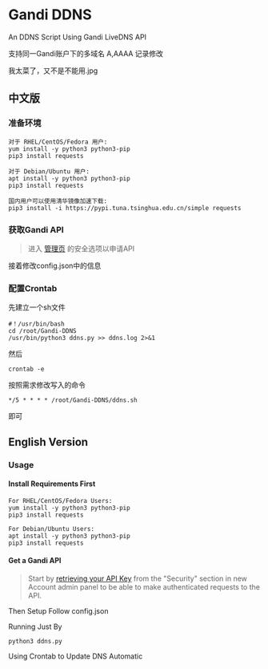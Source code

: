 # Gandi DDNS
An DDNS Script Using Gandi LiveDNS API

支持同一Gandi账户下的多域名 A,AAAA 记录修改

我太菜了，又不是不能用.jpg
    
## 中文版

   ### 准备环境
    对于 RHEL/CentOS/Fedora 用户:
    yum install -y python3 python3-pip
    pip3 install requests
    
    对于 Debian/Ubuntu 用户:
    apt install -y python3 python3-pip
    pip3 install requests
    
    国内用户可以使用清华镜像加速下载:
    pip3 install -i https://pypi.tuna.tsinghua.edu.cn/simple requests
    
   ### 获取Gandi API
   > 进入 [管理页](https://account.gandi.net/) 的安全选项以申请API

   接着修改config.json中的信息
   
   ### 配置Crontab
   先建立一个sh文件
    
    #！/usr/bin/bash
    cd /root/Gandi-DDNS
    /usr/bin/python3 ddns.py >> ddns.log 2>&1
   
   然后
    
    crontab -e
    
   按照需求修改写入的命令
   
    */5 * * * * /root/Gandi-DDNS/ddns.sh
    
   即可
   
## English Version
    
   ### Usage
    
   #### Install Requirements First 
    For RHEL/CentOS/Fedora Users:
    yum install -y python3 python3-pip
    pip3 install requests
    
    For Debian/Ubuntu Users:
    apt install -y python3 python3-pip
    pip3 install requests
    
   #### Get a Gandi API
   > Start by [retrieving your API Key](https://account.gandi.net/) from the "Security" section in new Account admin panel to be able to make authenticated requests to the API.
    
   Then Setup Follow config.json
   
   Running Just By
    
    python3 ddns.py
   
   Using Crontab to Update DNS Automatic
